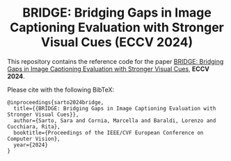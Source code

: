 <div align="center">
  <h1>BRIDGE: Bridging Gaps in Image Captioning Evaluation with Stronger Visual Cues (ECCV 2024) </h1>

  
</div>

This repository contains the reference code for the paper [BRIDGE: Bridging Gaps in Image Captioning Evaluation with Stronger Visual Cues](), **ECCV 2024**.

Please cite with the following BibTeX:
```
@inproceedings{sarto2024bridge,
  title={{BRIDGE: Bridging Gaps in Image Captioning Evaluation with Stronger Visual Cues}},
  author={Sarto, Sara and Cornia, Marcella and Baraldi, Lorenzo and Cucchiara, Rita},
  booktitle={Proceedings of the IEEE/CVF European Conference on Computer Vision},
  year={2024}
}
```
 
